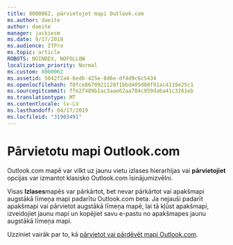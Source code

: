 ```yaml
---
title: 8000062, pārvietojot mapi Outlook.com
ms.author: daeite
author: daeite
manager: jackiesm
ms.date: 9/17/2018
ms.audience: ITPro
ms.topic: article
ROBOTS: NOINDEX, NOFOLLOW
localization_priority: Normal
ms.custom: 8000062
ms.assetid: 5042f2a4-6edb-425e-8d6e-df4d9c6c5434
ms.openlocfilehash: f0fce8670921128f1bbd405d00f91ac4119e25c1
ms.sourcegitcommit: ffe2f489b1ac3aae62aa784c959da6a41c3261eb
ms.translationtype: MT
ms.contentlocale: lv-LV
ms.lasthandoff: 04/17/2019
ms.locfileid: "31903491"
---
```

# <a name="moving-a-folder-in-outlookcom"></a>Pārvietotu mapi Outlook.com

Outlook.com mapē var vilkt uz jaunu vietu izlases hierarhijas vai **pārvietojiet** opcijas var izmantot klasisko Outlook.com īsinājumizvēlni. 
  
Visas **Izlases**mapēs var pārkārtot, bet nevar pārkārtot vai apakšmapi augstākā līmeņa mapi padarītu Outlook.com beta. Ja nejauši padarīt apakšmapi vai pārvietot augstākā līmeņa mapē, lai tā kļūst apakšmapi, izveidojiet jaunu mapi un kopējiet savu e-pastu no apakšmapes jaunu augstākā līmeņa mapi. 
  
Uzziniet vairāk par to, kā [pārvietot vai pārdēvēt mapi Outlook.com](https://support.office.com/article/c9c66fed-8a7c-426a-afc6-0d46a72080fb).
  

